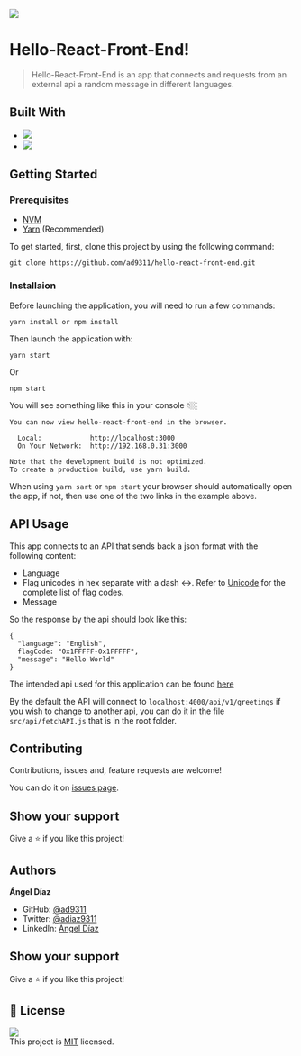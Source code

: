 ![](https://img.shields.io/badge/Microverse-blueviolet)

# Hello-React-Front-End!

> Hello-React-Front-End is an app that connects and requests from an external api a random message in different languages. 

## Built With

- ![](https://img.shields.io/badge/-React-blue)
- ![](https://img.shields.io/badge/-Redux-blueviolet)

## Getting Started

### Prerequisites

- [NVM](https://github.com/nvm-sh/nvm)
- [Yarn](https://classic.yarnpkg.com/en/docs/install/#debian-stable) (Recommended)

To get started, first, clone this project by using the following command:

```
git clone https://github.com/ad9311/hello-react-front-end.git
```

### Installaion

Before launching the application, you will need to run a few commands:</br>

```
yarn install or npm install
```

Then launch the application with:</br>
```
yarn start
```
Or 
```
npm start
```
You will see something like this in your console 👇🏼
```
You can now view hello-react-front-end in the browser.

  Local:            http://localhost:3000
  On Your Network:  http://192.168.0.31:3000

Note that the development build is not optimized.
To create a production build, use yarn build.
```
When using `yarn sart` or `npm start` your browser should automatically open the app, if not, then use one of the two links in the example above.

## API Usage

This app connects to an API that sends back a json format with the following content:
- Language
- Flag unicodes in hex separate with a dash <->. Refer to [Unicode](https://www.unicode.org/emoji/charts/full-emoji-list.html) for the complete list of flag codes.
- Message

So the response by the api should look like this:

```
{
  "language": "English",
  flagCode: "0x1FFFFF-0x1FFFFF",
  "message": "Hello World"
}
```

The intended api used for this application can be found [here](https://github.com/ad9311/hello-rails-back-end)

By the default the API will connect to `localhost:4000/api/v1/greetings` if you wish to change to another api, you can do it in the file `src/api/fetchAPI.js` that is in the root folder.

## Contributing

Contributions, issues and, feature requests are welcome!

You can do it on [issues page](https://github.com/ad9311/hello-react-front-end/issues).

## Show your support

Give a ⭐️ if you like this project!

## Authors

**Ángel Díaz**

- GitHub: [@ad9311](https://github.com/ad9311)
- Twitter: [@adiaz9311](https://twitter.com/adiaz9311)
- LinkedIn: [Ángel Díaz](https://www.linkedin.com/in/ad9311/)

## Show your support

Give a ⭐️ if you like this project!

## 📝 License

![](https://img.shields.io/badge/license-MIT-green)</br>
This project is [MIT](./LICENSE) licensed.
